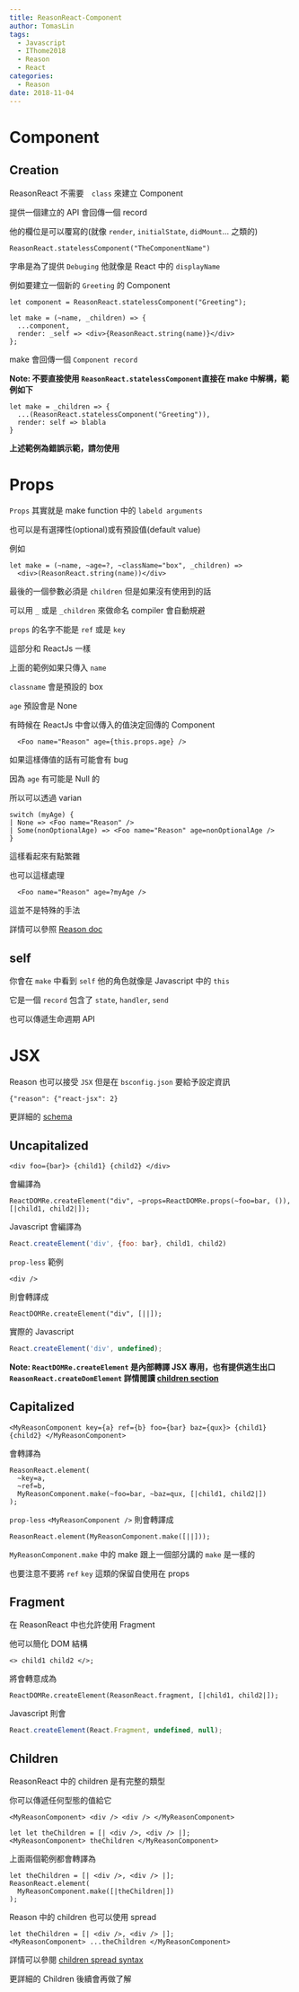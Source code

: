 ```yaml
---
title: ReasonReact-Component
author: TomasLin
tags:
  - Javascript
  - IThome2018
  - Reason
  - React
categories:
  - Reason
date: 2018-11-04
---
```



# Component

## Creation

ReasonReact 不需要　`class` 來建立 Component

提供一個建立的 API 會回傳一個 record

他的欄位是可以覆寫的(就像 `render`, `initialState`, `didMount`... 之類的)

`ReasonReact.statelessComponent("TheComponentName")`

字串是為了提供 `Debuging` 他就像是 React 中的 `displayName`

例如要建立一個新的 `Greeting` 的 Component

```reason
let component = ReasonReact.statelessComponent("Greeting");

let make = (~name, _children) => {
  ...component,
  render: _self => <div>{ReasonReact.string(name)}</div>
};
```

make 會回傳一個 `Component record`

**Note: 不要直接使用 `ReasonReact.statelessComponent`直接在 make 中解構，範例如下**

```reason
let make = _children => {
  ...(ReasonReact.statelessComponent("Greeting")),
  render: self => blabla
}
```

**上述範例為錯誤示範，請勿使用**

# Props

`Props` 其實就是 make function 中的 `labeld arguments` 

也可以是有選擇性(optional)或有預設值(default value)

例如

```reason
let make = (~name, ~age=?, ~className="box", _children) => 
  <div>(ReasonReact.string(name))</div>
```

最後的一個參數必須是 `children` 但是如果沒有使用到的話

可以用 `_` 或是 `_children` 來做命名 compiler 會自動規避

`props` 的名字不能是 `ref` 或是 `key`

這部分和 ReactJs 一樣

上面的範例如果只傳入 `name`

`classname` 會是預設的 box

`age` 預設會是 None

有時候在 ReactJs 中會以傳入的值決定回傳的 Component

```reason
  <Foo name="Reason" age={this.props.age} />
```

如果這樣傳值的話有可能會有 bug

因為 `age` 有可能是 Null 的

所以可以透過 varian

```reason
switch (myAge) {
| None => <Foo name="Reason" />
| Some(nonOptionalAge) => <Foo name="Reason" age=nonOptionalAge />
}
```

這樣看起來有點繁雜

也可以這樣處理

```reason
  <Foo name="Reason" age=?myAge />
```

這並不是特殊的手法

詳情可以參照 [Reason doc](https://reasonml.github.io/docs/en/function.html#explicitly-passed-optional)

## self

你會在 `make` 中看到 `self` 他的角色就像是 Javascript 中的 `this`

它是一個 `record` 包含了 `state`, `handler`, `send`

也可以傳遞生命週期 API

# JSX

Reason 也可以接受 `JSX` 但是在 `bsconfig.json` 要給予設定資訊

`{"reason": {"react-jsx": 2}`

更詳細的 [schema](https://bucklescript.github.io/bucklescript/docson/#build-schema.json)

## Uncapitalized

```reason
<div foo={bar}> {child1} {child2} </div>
```

會編譯為

```reason
ReactDOMRe.createElement("div", ~props=ReactDOMRe.props(~foo=bar, ()), [|child1, child2|]);
```

Javascript 會編譯為

```javascript
React.createElement('div', {foo: bar}, child1, child2)
```

`prop-less` 範例

```reason
<div />
```

則會轉譯成

```reason
ReactDOMRe.createElement("div", [||]);
```

實際的 Javascript

```javascript
React.createElement('div', undefined);
```

**Note: `ReactDOMRe.createElement` 是內部轉譯 JSX 專用，也有提供逃生出口 `ReasonReact.createDomElement` 詳情閱讀 [children section](https://reasonml.github.io/reason-react/docs/en/children)**

## Capitalized

```reason
<MyReasonComponent key={a} ref={b} foo={bar} baz={qux}> {child1} {child2} </MyReasonComponent>
```

會轉譯為

```reason
ReasonReact.element(
  ~key=a,
  ~ref=b,
  MyReasonComponent.make(~foo=bar, ~baz=qux, [|child1, child2|])
);
```

`prop-less` `<MyReasonComponent />` 則會轉譯成

```reason
ReasonReact.element(MyReasonComponent.make([||]));
```

`MyReasonComponent.make` 中的 make 跟上一個部分講的 `make` 是一樣的

也要注意不要將 `ref` `key` 這類的保留自使用在 props

## Fragment

在 ReasonReact 中也允許使用 Fragment

他可以簡化 DOM 結構

```reason
<> child1 child2 </>;
```

將會轉意成為

```reason
ReactDOMRe.createElement(ReasonReact.fragment, [|child1, child2|]);
```

Javascript 則會

```javascript
React.createElement(React.Fragment, undefined, null);
```

## Children

ReasonReact 中的 children 是有完整的類型

你可以傳遞任何型態的值給它

```reason
<MyReasonComponent> <div /> <div /> </MyReasonComponent>

let let theChildren = [| <div />, <div /> |];
<MyReasonComponent> theChildren </MyReasonComponent>
```

上面兩個範例都會轉譯為

```reason
let theChildren = [| <div />, <div /> |];
ReasonReact.element(
  MyReasonComponent.make([|theChildren|])
);
```

Reason 中的 children 也可以使用 spread

```reason
let theChildren = [| <div />, <div /> |];
<MyReasonComponent> ...theChildren </MyReasonComponent>
```

詳情可以參閱 [children spread syntax](https://reasonml.github.io/docs/en/jsx.html#children-spread)

更詳細的 Children 後續會再做了解
